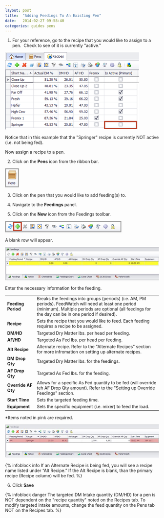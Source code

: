```yaml
---
layout: post
title:  "Adding Feedings To An Existing Pen"
date:   2014-02-27 09:58:40
categories: guides pens
---
```


1. For your reference, go to the recipe that you would like to assign to a pen.  Check to see of it is currently "active."

  ![](/assets/images/image184.png) 

  Notice that in this example that the "Springer" recipe is currently NOT active (i.e. not being fed).

  Now assign a recipe to a pen.

2. Click on the **Pens** icon from the ribbon bar.

  ![](/assets/images/image172.png)

3. Click on the pen that you would like to add feeding(s) to. 

4. Navigate to the **Feedings** panel.

5. Click on the **New** icon from the Feedings toolbar.

  ![](/assets/images/image185.png)

  A blank row will appear.

  ![](/assets/images/image186.jpg)

  Enter the necessary information for the feeding.

  |   |   |
  |---|---|
  | **Feeding Period** | Breaks the feedings into groups (periods) (i.e. AM, PM periods). FeedWatch will need at least one period (minimum). Multiple periods are optional (all feedings for the day can be in one period if desired). |
  | **Recipe** | Sets the recipe that you would like to feed. Each feeding requires a recipe to be assigned. |
  | **DM/HD** | Targeted Dry Matter lbs. per head per feeding. |
  | **AF/HD** | Targeted As Fed lbs. per head per feeding. |
  | **Alt Recipe** | Alternate recipe. Refer to the "Alternate Recipes" section for more infromation on setting up alternate recipes. |
  | **DM Drop Qty** | Targeted Dry Matter lbs. for the feedings. |
  | **AF Drop Qty** | Targeted As Fed lbs. for the feeding. |
  | **Override AF Qty** | Allows for a specific As Fed quantity to be fed (will override teh AF Drop Qty amount). Refer to the "Setting up Override Feedings" section. |
  | **Start Time** | Sets the targeted feeding time. |
  | **Equipment** | Sets the specific equipment (i.e. mixer) to feed the load. |


  *Items noted in pink are required.

  ![](/assets/images/image187.jpg)


  {% infoblock info If an Alternate Recipe is being fed, you will see a recipe name listed under “Alt Recipe.” If the Alt Recipe is blank, than the primary recipe (Recipe column) will be fed. %}

6. Click **Save**

{% infoblock danger The targeted DM Intake quantity (DM/HD) for a pen is NOT dependent on the "recipe quantity" noted on the Recipes tab. To modify targeted intake amounts, change the feed quantity on the Pens tab NOT on the Recipes tab. %}
